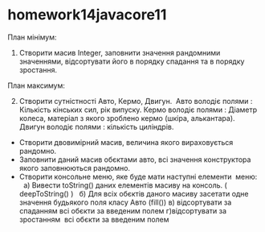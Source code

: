 # homework14javacore11

План мінімум:
1. Створити масив Integer, заповнити значення рандомними значеннями, відсортувати його в порядку спадання та в порядку зростання.

План максимум:

2. Створити сутністності Авто, Кермо, Двигун.  Авто володіє полями : Кількість кінських сил, рік випуску. Кермо володіє полями : Діаметр колеса, матеріал з якого зроблено кермо (шкіра, алькантара).  Двигун володіє полями : кількість циліндрів.

- Створити двовимірний масив, величина якого вираховується рандомно.
- Заповнити даний масив обєктами авто, всі значення конструктора якого заповнюються рандомно.
- Створити консольне меню, яке буде мати наступні елементи  меню:
 	а) Вивести toString() даних елементів масиву на консоль. ( deepToString() )
 	б) Для всіх обєктів даного масиву засетати одне значення будьякого поля класу Авто (fill())
 	в) відсортувати за спаданням всі обєкти за введеним полем
 	г)відсортувати за зростанням  всі обєкти за введеним полем

